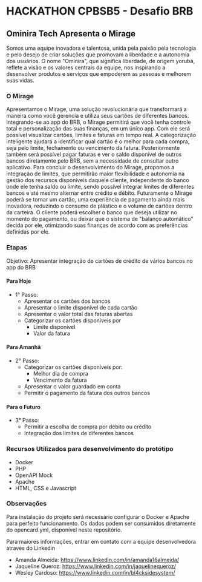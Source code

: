 # HACKATHON CPBSB5 - Desafio BRB

## Ominira Tech Apresenta o Mirage

Somos uma equipe inovadora e talentosa, unida pela paixão pela tecnologia e pelo desejo de criar soluções que promovam a liberdade e a autonomia dos usuários. O nome "Ominira", que significa liberdade, de origem yorubá, reflete a visão e os valores centrais da equipe, nos inspirando a desenvolver produtos e serviços que empoderem as pessoas e melhorem suas vidas.


### O Mirage
Apresentamos o Mirage, uma solução revolucionária que transformará a maneira como você gerencia e utiliza seus cartões de diferentes bancos. Integrando-se ao app do BRB, o Mirage permitirá que você tenha controle total e personalização das suas finanças, em um único app. Com ele será possível visualizar cartões, limites e faturas em tempo real. A categorização inteligente ajudará a identificar qual cartão é o melhor para cada compra, seja pelo limite, fechamento ou vencimento da fatura.
	Posteriormente também será possível pagar faturas e ver o saldo disponível de outros bancos diretamente pelo BRB, sem a necessidade de consultar outro aplicativo. 
	Para concluir o desenvolvimento do Mirage, propomos a integração de limites, que permitirão maior flexibilidade e autonomia na gestão dos recursos disponíveis daquele cliente, independente do banco onde ele tenha saldo ou limite, sendo possível integrar limites de diferentes bancos e até mesmo alternar entre crédito e débito. 
Futuramente o Mirage poderá se tornar um cartão, uma experiência de pagamento ainda mais inovadora, reduzindo o consumo de plástico e o volume de cartões dentro da carteira. O cliente poderá escolher o banco que deseja utilizar no momento do pagamento, ou deixar que o sistema de "balanço automático" decida por ele, otimizando suas finanças de acordo com as preferências definidas por ele.

### Etapas


Objetivo: Apresentar integração de cartões de crédito de vários bancos no app do BRB
#### Para Hoje
- 1° Passo: 
	- Apresentar os cartões dos bancos 
 	- Apresentar o limite disponível de cada cartão
 	- Apresentar o valor total das faturas abertas
 	- Categorizar os cartões disponíveis por
 		- Limite disponível
 		- Valor da fatura
 	
#### Para Amanhã
- 2° Passo:
	- Categorizar os cartões disponíveis por:
		- Melhor dia de compra
		- Vencimento da fatura
	- Apresentar o valor guardado em conta
	- Permitir o pagamento da fatura dos outros bancos 
	
#### Para o Futuro
- 3° Passo:
	- Permitir a escolha de compra por débito ou crédito
	- Integração dos limites de diferentes bancos


### Recursos Utilizados para desenvolvimento do protótipo

- Docker
- PHP
- OpenAPI Mock
- Apache
- HTML, CSS e Javascript

### Observações

Para instalação do projeto será necessário configurar o Docker e Apache para perfeito funcionamento. Os dados podem ser consumidos diretamente do opencard.yml, disponível neste repositório. 

Para maiores informações, entrar em contato com a equipe desenvolvedora através do Linkedin
- Amanda Almeida: https://www.linkedin.com/in/amanda16almeida/
- Jaqueline Queroz: https://www.linkedin.com/in/jaquelinequeroz/
- Wesley Cardoso: https://www.linkedin.com/in/bl4cksidesystem/


